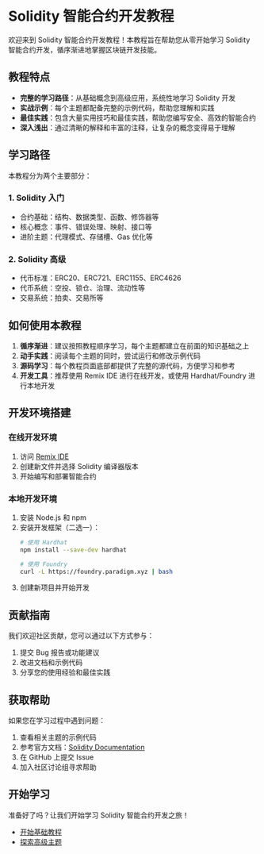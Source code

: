 # Solidity 智能合约开发教程

欢迎来到 Solidity 智能合约开发教程！本教程旨在帮助您从零开始学习 Solidity 智能合约开发，循序渐进地掌握区块链开发技能。

## 教程特点

- **完整的学习路径**：从基础概念到高级应用，系统性地学习 Solidity 开发
- **实战示例**：每个主题都配备完整的示例代码，帮助您理解和实践
- **最佳实践**：包含大量实用技巧和最佳实践，帮助您编写安全、高效的智能合约
- **深入浅出**：通过清晰的解释和丰富的注释，让复杂的概念变得易于理解

## 学习路径

本教程分为两个主要部分：

### 1. Solidity 入门
- 合约基础：结构、数据类型、函数、修饰器等
- 核心概念：事件、错误处理、映射、接口等
- 进阶主题：代理模式、存储槽、Gas 优化等

### 2. Solidity 高级
- 代币标准：ERC20、ERC721、ERC1155、ERC4626
- 代币系统：空投、锁仓、治理、流动性等
- 交易系统：拍卖、交易所等

## 如何使用本教程

1. **循序渐进**：建议按照教程顺序学习，每个主题都建立在前面的知识基础之上
2. **动手实践**：阅读每个主题的同时，尝试运行和修改示例代码
3. **源码学习**：每个教程页面底部都提供了完整的源代码，方便学习和参考
4. **开发工具**：推荐使用 Remix IDE 进行在线开发，或使用 Hardhat/Foundry 进行本地开发

## 开发环境搭建

### 在线开发环境
1. 访问 [Remix IDE](https://remix.ethereum.org/)
2. 创建新文件并选择 Solidity 编译器版本
3. 开始编写和部署智能合约

### 本地开发环境
1. 安装 Node.js 和 npm
2. 安装开发框架（二选一）：
   ```bash
   # 使用 Hardhat
   npm install --save-dev hardhat
   
   # 使用 Foundry
   curl -L https://foundry.paradigm.xyz | bash
   ```
3. 创建新项目并开始开发

## 贡献指南

我们欢迎社区贡献，您可以通过以下方式参与：

1. 提交 Bug 报告或功能建议
2. 改进文档和示例代码
3. 分享您的使用经验和最佳实践

## 获取帮助

如果您在学习过程中遇到问题：

1. 查看相关主题的示例代码
2. 参考官方文档：[Solidity Documentation](https://docs.soliditylang.org/)
3. 在 GitHub 上提交 Issue
4. 加入社区讨论组寻求帮助

## 开始学习

准备好了吗？让我们开始学习 Solidity 智能合约开发之旅！

- [开始基础教程](/basic/)
- [探索高级主题](/advanced/) 